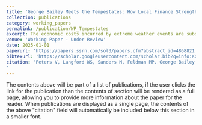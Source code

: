 ```yaml
---
title: 'George Bailey Meets the Tempestates: How Local Finance Strengthens Economic Resilience Through Extreme Weather Events.'
collection: publications
category: working_papers
permalink: /publication/WP_Tempestates
excerpt: The economic costs incurred by extreme weather events are substantial and increasing. In this study, we demonstrate how community banks - a type of financial institution with strong local ties and customer relationships - mitigate these costs at the local level. We use an event study model to demonstrate that US counties with higher community bank market shares experience fewer employment losses through extreme weather events. We then use bank-level analyses to demonstrate the mechanism - the small business credit supply. Community banks maintain their lending following extreme weather events, while other banks reduce it. These findings provide novel evidence on how local financial institutions strengthen economic resilience through extreme weather events. As policymakers develop strategies to mitigate the effects of extreme weather events, local finance may be a solution.
venue: 'Working Paper - Under Review'
date: 2025-01-01
paperurl: 'https://papers.ssrn.com/sol3/papers.cfm?abstract_id=4868821'
bibtexurl: 'https://scholar.googleusercontent.com/scholar.bib?q=info:KzbST4ykomEJ:scholar.google.com/&output=citation&scisdr=CgJo0NYOEPvqj57oyEg:AAZF9b8AAAAAaF7u0EgT-aQhCSHitRsuQxGjEqo&scisig=AAZF9b8AAAAAaF7u0MV8Wg72T5XHgdWZ8D8qp38&scisf=4&ct=citation&cd=-1&hl=en'
citation: 'Peters V, Langford WS, Sanders M, Feldman MP. George Bailey Meets the Tempestates: How Local Finance Strengthens Economic Resilience Through Extreme Weather Events. SSRN Working Paper #4868821
'
---
```

The contents above will be part of a list of publications, if the user clicks the link for the publication than the contents of section will be rendered as a full page, allowing you to provide more information about the paper for the reader. When publications are displayed as a single page, the contents of the above "citation" field will automatically be included below this section in a smaller font.
